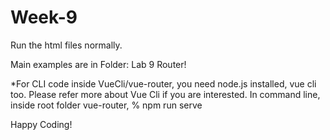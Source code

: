 # Week-9


Run the html files normally.

Main examples are in Folder: Lab 9 Router!

*For CLI code inside VueCli/vue-router, you need node.js installed, vue cli too.
Please refer more about Vue Cli if you are interested.
In command line, inside root folder vue-router, 
% npm run serve

Happy Coding!

